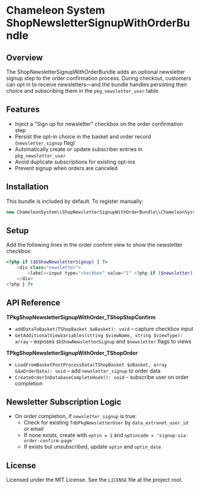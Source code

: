 # Chameleon System ShopNewsletterSignupWithOrderBundle

Overview
--------
The ShopNewsletterSignupWithOrderBundle adds an optional newsletter signup step to the order confirmation process. During checkout, customers can opt in to receive newsletters—and the bundle handles persisting their choice and subscribing them in the `pkg_newsletter_user` table.

Features
--------
- Inject a "Sign up for newsletter" checkbox on the order confirmation step
- Persist the opt-in choice in the basket and order record (`newsletter_signup` flag)
- Automatically create or update subscriber entries in `pkg_newsletter_user`
- Avoid duplicate subscriptions for existing opt-ins
- Prevent signup when orders are canceled

Installation
------------
This bundle is included by default. To register manually:
```php
new ChameleonSystem\\ShopNewsletterSignupWithOrderBundle\\ChameleonSystemShopNewsletterSignupWithOrderBundle(),
```

Setup
-----
Add the following lines in the order confirm view to show the newsletter checkbox:

```php
<?php if ($bShowNewsletterSignup) { ?>
    <div class="newsletter">
        <label><input type="checkbox" value="1" <?php if ($newsletter) echo 'checked="checked"';?> name="aInput[newsletter]" /> <?=\ChameleonSystem\CoreBundle\ServiceLocator::get('translator')->trans('chameleon_system_newsletter.form.subscribe_to_all')?></label>
    </div>
<?php } ?>
```

API Reference
-------------
**TPkgShopNewsletterSignupWithOrder_TShopStepConfirm**
- `addDataToBasket(TShopBasket $oBasket): void` – capture checkbox input
- `GetAdditionalViewVariables(string $viewName, string $viewType): array` – exposes `$bShowNewsletterSignup` and `$newsletter` flags to views

**TPkgShopNewsletterSignupWithOrder_TShopOrder**
- `LoadFromBasketPostProcessData(TShopBasket $oBasket, array &$aOrderData): void` – add `newsletter_signup` to order data
- `CreateOrderInDatabaseCompleteHook(): void` – subscribe user on order completion

Newsletter Subscription Logic
------------------------------
- On order completion, if `newsletter_signup` is true:
  * Check for existing `TdbPkgNewsletterUser` by `data_extranet_user_id` or email
  * If none exists, create with `optin = 1` and `optincode = 'signup-via-order-confirm-page'`
  * If exists but unsubscribed, update `optin` and `optin_date`

License
-------
Licensed under the MIT License. See the `LICENSE` file at the project root.